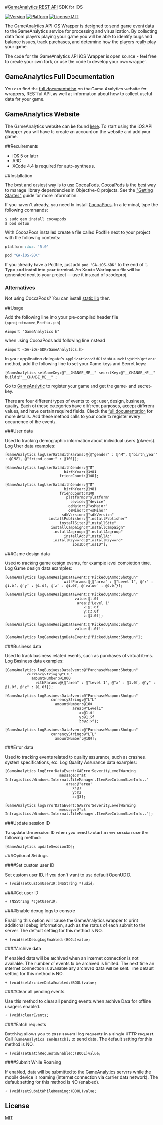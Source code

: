 #[GameAnalytics REST API](http://support.gameanalytics.com/forums/21598176-The-REST-API) SDK for iOS

[![Version](https://cocoapod-badges.herokuapp.com/v/GA-iOS-SDK/badge.png)](http://cocoadocs.org/docsets/GA-iOS-SDK)
[![Platform](https://cocoapod-badges.herokuapp.com/p/GA-iOS-SDK/badge.png)](http://cocoadocs.org/docsets/GA-iOS-SDK)
[![License MIT](https://go-shields.herokuapp.com/license-MIT-blue.png)](http://opensource.org/licenses/MIT)


The GameAnalytics API iOS Wrapper is designed to send game event data to the GameAnalytics service for processing and visualization. By collecting data from players playing your game you will be able to identify bugs and balance issues, track purchases, and determine how the players really play your game.

The code for the GameAnalytics API iOS Wrapper is open source - feel free to create your own fork, or use the code to develop your own wrapper.

## GameAnalytics Full Documentation

You can find the [full documentation](http://support.gameanalytics.com/forums) on the Game Analytics website for wrappers, RESTful API, as well as information about how to collect useful data for your game.

## GameAnalytics Website

The GameAnalytics website can be found [here](http://www.gameanalytics.com/).
To start using the iOS API Wrapper you will have to create an account on the website and add your game.


##Requirements

- iOS 5 or later
- ARC
- XCode 4.4 is required for auto-synthesis.

##Installation

The best and easiest way is to use [CocoaPods](http://cocoapods.org).
[CocoaPods](http://cocoapods.org) is the best way to manage library dependencies in Objective-C projects.
See the ["Getting Started"](http://cocoapods.org/#get_started) guide for more information.

If you haven't already, you need to install [CocoaPods](http://cocoapods.org).
In a terminal, type the following commands:

	$ sudo gem install cocoapods
	$ pod setup

With CocoaPods installed create a file called Podfile next to your project with the following contents:

```ruby
platform :ios, '5.0'

pod "GA-iOS-SDK"
```

If you already have a Podfile, just add `pod "GA-iOS-SDK"` to the end of it.
Type pod install into your terminal.
An Xcode Workspace file will be generated next to your project — use it instead of xcodeproj.

### Alternatives

Not using CocoaPods?
You can install [static lib](https://github.com/GameAnalytics/GA-iOS-SDK/blob/master/StaticLibInstallation.md) then.

##Usage

Add the following line into your pre-compiled header file (`<projectname>_Prefix.pch`)

    #import "GameAnalytics.h"

when using CocoaPods add following line instead

    #import <GA-iOS-SDK/GameAnalytics.h>

In your application delegate's `application:didFinishLaunchingWithOptions:` method, add the following line to set your Game keys and Secret keys:

    [GameAnalytics setGameKey:@"__CHANGE_ME__" secretKey:@"__CHANGE_ME__" build:@"__CHANGE_ME__"];

Go to [GameAnalytic](http://www.gameanalytics.com) to register your game and get the game- and secret-key.

There are four different types of events to log: user, design, business, quality.
Each of these categories have different purposes, accept different values, and have certain required fields.
Check the [full documentation](http://support.gameanalytics.com/forums) for more details.
Add these method calls to your code to register every occurrence of the events.

###User data

Used to tracking demographic information about individual users (players).
Log User data examples:

    [GameAnalytics logUserDataWithParams:@{@"gender" : @"M", @"birth_year" : @1981, @"friend_count" : @100}];

    [GameAnalytics logUserDataWithGender:@"M"
                               birthYear:@1981
                             friendCount:@100];

    [GameAnalytics logUserDataWithGender:@"M"
                               birthYear:@1981
                             friendCount:@100
                                platform:@"platform"
                                  device:@"device"
                                 osMajor:@"osMajor"
                                 osMinor:@"osMinor"
                              sdkVersion:@"sdkVersion"
                        installPublisher:@"installPublisher"
                             installSite:@"installSite"
                         installCampaign:@"installCampaign"
                          installAdgroup:@"installAdgroup"
                               installAd:@"installAd"
                          installKeyword:@"installKeyword"
                                   iosID:@"iosID"];



###Game design data

Used to tracking game design events, for example level completion time.
Log Game design data examples:

    [GameAnalytics logGameDesignDataEvent:@"PickedUpAmmo:Shotgun"
    						   withParams:@{@"area" : @"Level 1", @"x" : @1.0f, @"y" : @1.0f, @"z" : @1.0f, @"value" : @1.0f}];

    [GameAnalytics logGameDesignDataEvent:@"PickedUpAmmo:Shotgun"
                                    value:@1.0f
                                     area:@"Level 1"
                                        x:@1.0f
                                        y:@2.0f
                                        z:@3.0f];

    [GameAnalytics logGameDesignDataEvent:@"PickedUpAmmo:Shotgun"
                                    value:@1.0f];

    [GameAnalytics logGameDesignDataEvent:@"PickedUpAmmo:Shotgun"];

###Business data

Used to track business related events, such as purchases of virtual items.
Log Business data examples:

    [GameAnalytics logBusinessDataEvent:@"PurchaseWeapon:Shotgun"
              currencyString:@"LTL"
                amountNumber:@1000
                  withParams:@{@"area" : @"Level 1", @"x" : @1.0f, @"y" : @1.0f, @"z" : @1.0f}];

    [GameAnalytics logBusinessDataEvent:@"PurchaseWeapon:Shotgun"
                         currencyString:@"LTL"
                           amountNumber:@100
                                   area:@"Level1"
                                      x:@1.0f
                                      y:@1.5f
                                      z:@2.5f];

    [GameAnalytics logBusinessDataEvent:@"PurchaseWeapon:Shotgun"
                         currencyString:@"LTL"
                           amountNumber:@100];

###Error data

Used to tracking events related to quality assurance, such as crashes, system specifications, etc.
Log Quality Assurance data examples:

    [GameAnalytics logErrorDataEvent:GAErrorSeverityLevelWarning
                             message:@"at Infragistics.Windows.Internal.TileManager.ItemRowColumnSizeInfo.."
                                area:@"area"
                                   x:@1
                                   y:@2
                                   z:@3];

    [GameAnalytics logErrorDataEvent:GAErrorSeverityLevelWarning
                             message:@"at Infragistics.Windows.Internal.TileManager.ItemRowColumnSizeInfo.."];

###Update session ID

To update the session ID when you need to start a new session use the following method:

    [GameAnalytics updateSessionID];


###Optional Settings

####Set custom user ID

Set custom user ID, if you don't want to use default OpenUDID.

	+ (void)setCustomUserID:(NSString *)udid;

####Get user ID

	+ (NSString *)getUserID;

####Enable debug logs to console

Enabling this option will cause the GameAnalytics wrapper to print additional debug information, such as the status of each submit to the server.
The default setting for this method is NO.

	+ (void)setDebugLogEnabled:(BOOL)value;

####Archive data

If enabled data will be archived when an internet connection is not available.
The number of events to be archived is limited.
The next time an internet connection is available any archived data will be sent.
The default setting for this method is NO.

	+ (void)setArchiveDataEnabled:(BOOL)value;

####Clear all pending events.

Use this method to clear all pending events when archive Data for offline usage is enabled.

	+ (void)clearEvents;

####Batch requests

Batching allows you to pass several log requests in a single HTTP request.
Call `[GameAnalytics sendBatch];` to send data.
The default setting for this method is NO.

	+ (void)setBatchRequestsEnabled:(BOOL)value;

####Submit While Roaming

If enabled, data will be submitted to the GameAnalytics servers
while the mobile device is roaming (internet connection via carrier data network).
The default setting for this method is NO (enabled).

	+ (void)setSubmitWhileRoaming:(BOOL)value;

## License

[MIT](http://opensource.org/licenses/MIT)
